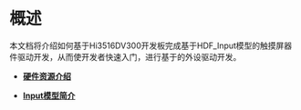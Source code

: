 # 概述<a name="ZH-CN_TOPIC_0000001157063303"></a>

本文档将介绍如何基于Hi3516DV300开发板完成基于HDF\_Input模型的触摸屏器件驱动开发，从而使开发者快速入门，进行基于的外设驱动开发。

-   **[硬件资源介绍](硬件资源介绍.md)**  

-   **[Input模型简介](Input模型简介.md)**  


